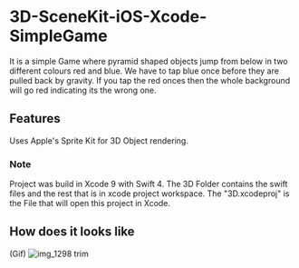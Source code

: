 # 3D-SceneKit-iOS-Xcode-SimpleGame

It is a simple Game where pyramid shaped objects jump from below in two different colours red and blue.
We have to tap blue once before they are pulled back by gravity.
If you tap the red onces then the whole background will go red indicating its the wrong one.

## Features
Uses Apple's Sprite Kit for 3D Object rendering.

### Note
Project was build in Xcode 9 with Swift 4.
The 3D Folder contains the swift files and the rest that is in xcode project workspace.
The "3D.xcodeproj" is the File that will open this project in Xcode.

## How does it looks like
(Gif)
![img_1298 trim](https://user-images.githubusercontent.com/15246084/41192358-0ff2f54c-6c1a-11e8-9248-52d1233f3673.gif)

